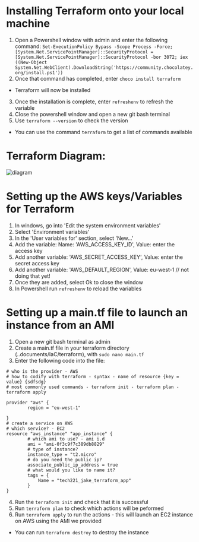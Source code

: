
#
# Installing Terraform onto your local machine

1. Open a Powershell window with admin and enter the following command: `Set-ExecutionPolicy Bypass -Scope Process -Force; [System.Net.ServicePointManager]::SecurityProtocol = [System.Net.ServicePointManager]::SecurityProtocol -bor 3072; iex ((New-Object System.Net.WebClient).DownloadString('https://community.chocolatey.org/install.ps1'))`
2. Once that command has completed, enter `choco install terraform`
- Terraform will now be installed
3. Once the installation is complete, enter `refreshenv` to refresh the variable
4. Close the powershell window and open a new git bash terminal
5. Use `terraform --version` to check the version
- You can use the command `terraform` to get a list of commands available

#
# Terraform Diagram:
![diagram](https://github.com/JakeGillatt/IaC_Terraform_Orchestration/assets/129315605/5b051225-6480-4c2d-bc0f-e684f3a11efd)

#
# Setting up the AWS keys/Variables for Terraform

1. In windows, go into 'Edit the system environment variables'
2. Select 'Environment variables'
3. In the 'User variables for' section, select 'New...'
4. Add the variable: Name: 'AWS_ACCESS_KEY_ID', Value: enter the access key
5. Add another variable: 'AWS_SECRET_ACCESS_KEY', Value: enter the secret access key
6. Add another variable: 'AWS_DEFAULT_REGION', Value: eu-west-1 // not doing that yet!
7. Once they are added, select Ok to close the window
8. In Powershell run `refreshenv` to reload the variables

#
# Setting up a main.tf file to launch an instance from an AMI

1. Open a new git bash terminal as admin
2. Create a main.tf file in your terraform directory (..documents/IaC/terraform), with `sudo nano main.tf`
3. Enter the following code into the file:
```
# who is the provider - AWS
# how to codify with terraform - syntax - name of resource {key = value} {sdfsdg}
# most commonly used commands - terraform init - terraform plan - terraform apply

provider "aws" {
        region = "eu-west-1"

}
# create a service on AWS
# which service? - EC2
resource "aws_instance" "app_instance" {
        # which ami to use? - ami i.d
        ami = "ami-0f3c9f7c389db8829"
        # type of instance?
        instance_type = "t2.micro"
        # do you need the public ip?
        associate_public_ip_address = true
        # what would you like to name it?
        tags = {
            Name = "tech221_jake_terraform_app"
        }
}
```
4. Run the `terraform init` and check that it is successful
5. Run `terraform plan` to check which actions will be peformed
6. Run `terraform apply` to run the actions - this will launch an EC2 instance on AWS using the AMI we provided
- You can run `terraform destroy` to destroy the instance
